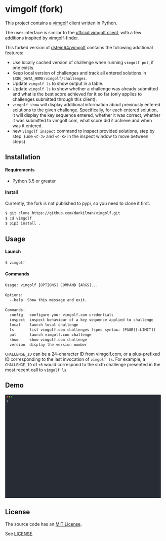 vimgolf (fork)
==============

This project contains a [vimgolf](https://www.vimgolf.com/) client written in Python.

The user interface is similar to the [official vimgolf client](https://github.com/igrigorik/vimgolf),
with a few additions inspired by [vimgolf-finder](https://github.com/kciter/vimgolf-finder).

This forked version of [dstein64/vimgolf](https://github.com/dstein64/vimgolf) contains the following
additional features:

- Use locally cached version of challenge when running `vimgolf put`, if one exists.
- Keep local version of challenges and track all entered solutions in 
  `$XDG_DATA_HOME/vimgolf/challenges`.
- Update `vimgolf ls` to show output in a table.
- Update `vimgolf ls` to show whether a challenge was already submitted and 
  what is the best score achieved for it so far (only applies to challenges submitted through
  this client).
- `vimgolf show` will display additional information about previously entered solutions 
  to the given challenge.
  Specifically, for each entered solution, it will display the key sequence entered, whether
  it was correct, whether it was submitted to vimgolf.com, what score did it achieve and when
  was it entered.
- new `vimgolf inspect` command to inspect provided solutions, step by step.
  (use `<C-J>` and `<C-K>` in the inspect window to move between steps)

Installation
------------

#### Requirements

- Python 3.5 or greater

#### Install
Currently, the fork is not published to pypi, so you need to clone it first.

```sh
$ git clone https://github.com/dankilman/vimgolf.git
$ cd vimgolf
$ pip3 install .
```

Usage
-----

#### Launch

```sh
$ vimgolf
```

#### Commands

```text
Usage: vimgolf [OPTIONS] COMMAND [ARGS]...

Options:
  --help  Show this message and exit.

Commands:
  config   configure your vimgolf.com credentials
  inspect  inspect behaviour of a key sequence applied to challenge
  local    launch local challenge
  ls       list vimgolf.com challenges (spec syntax: [PAGE][:LIMIT])
  put      launch vimgolf.com challenge
  show     show vimgolf.com challenge
  version  display the version number
```

`CHALLENGE_ID` can be a 24-character ID from vimgolf.com, or a plus-prefixed ID corresponding to the
last invocation of `vimgolf ls`. For example, a `CHALLENGE_ID` of `+6` would correspond to the
sixth challenge presented in the most recent call to `vimgolf ls`.

Demo
----

<p align="center">
  <img width="850" src="https://github.com/dankilman/vimgolf/blob/master/screencast.svg">
</p>

License
-------

The source code has an [MIT License](https://en.wikipedia.org/wiki/MIT_License).

See [LICENSE](https://github.com/dankilman/vimgolf/blob/master/LICENSE).
